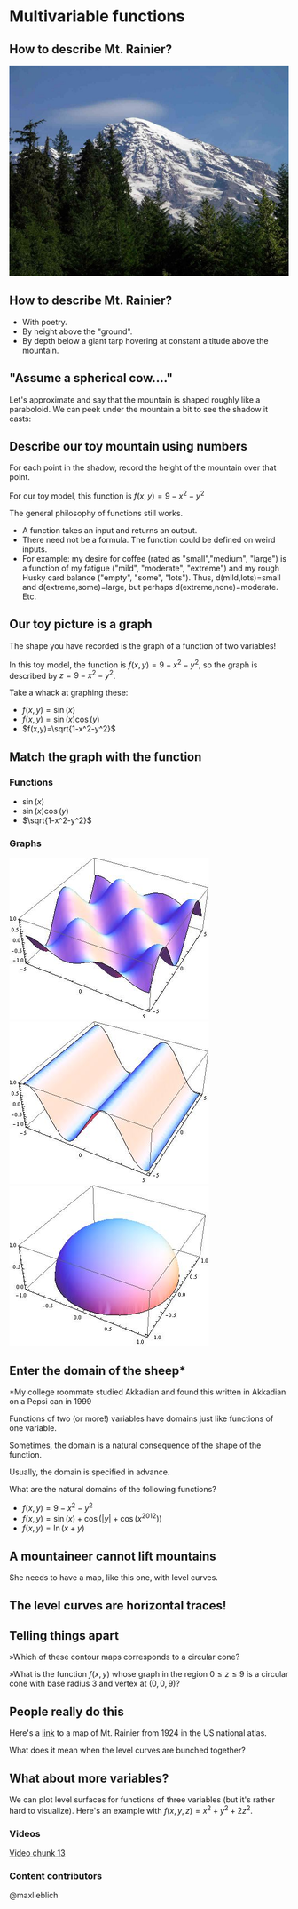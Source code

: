 Multivariable functions
=======================

How to describe Mt. Rainier?
----------------------------

![There's supposed to be a picture of a mountain here](media/Rainier.jpg)

How to describe Mt. Rainier?
----------------------------

-   With poetry.
-   By height above the "ground".
-   By depth below a giant tarp hovering at constant altitude above the
    mountain.

"Assume a spherical cow...."
----------------------------

Let's approximate and say that the mountain is shaped roughly like a
paraboloid. We can peek under the mountain a bit to see the shadow it
casts:

Describe our toy mountain using numbers
---------------------------------------

For each point in the shadow, record the height of the mountain over
that point.

For our toy model, this function is $f(x,y)=9-x^2-y^2$

The general philosophy of functions still works.

-   A function takes an input and returns an output.
-   There need not be a formula. The function could be defined on weird
    inputs.
-   For example: my desire for coffee (rated as "small","medium",
    "large") is a function of my fatigue ("mild", "moderate", "extreme")
    and my rough Husky card balance ("empty", "some", "lots"). Thus,
    d(mild,lots)=small and d(extreme,some)=large, but perhaps
    d(extreme,none)=moderate. Etc.

Our toy picture is a graph
--------------------------

The shape you have recorded is the graph of a function of two variables!

In this toy model, the function is $f(x,y)=9-x^2-y^2$, so the graph
is described by $z=9-x^2-y^2$.

Take a whack at graphing these:

-   $f(x,y)=\sin(x)$
-   $f(x,y)=\sin(x)\cos(y)$
-   $f(x,y)=\sqrt{1-x^2-y^2}$

Match the graph with the function
---------------------------------

### Functions 

- $\sin(x)$
- $\sin(x)\cos(y)$
- $\sqrt{1-x^2-y^2}$

### Graphs
![](media/jiggly.jpg)
![](media/siny.jpg)
![](media/sphery.jpg)


Enter the domain of the sheep\*
-------------------------------

\*My college roommate studied Akkadian and found this written in
Akkadian on a Pepsi can in 1999

Functions of two (or more!) variables have domains just like functions
of one variable.

Sometimes, the domain is a natural consequence of the shape of the
function.

Usually, the domain is specified in advance.

What are the natural domains of the following functions?

-   $f(x,y)=9-x^2-y^2$
-   $f(x,y)=\sin(x)+\cos(|y|+\cos(x^{2012}))$
-   $f(x,y)=\ln(x+y)$

A mountaineer cannot lift mountains
-----------------------------------

She needs to have a map, like this one, with level curves.

The level curves are horizontal traces!
---------------------------------------

Telling things apart
--------------------

»Which of these contour maps corresponds to a circular cone?

»What is the function $f(x,y)$ whose graph in the region $0\leq
z\leq 9$ is a circular cone with base radius $3$ and vertex at
$(0,0,9)$?

People really do this
---------------------

Here's a [link](http://www.nationalatlas.gov/100topos/Mt_Rainier.html)
to a map of Mt. Rainier from 1924 in the US national atlas.

What does it mean when the level curves are bunched together?

What about more variables?
--------------------------

We can plot level surfaces for functions of three variables (but it's
rather hard to visualize). Here's an example with
$f(x,y,z)=x^2+y^2+2z^2$.

### Videos
[Video chunk 13](http://www.math.washington.edu/~lieblich/Math126/video/13.mp4)

### Content contributors
@maxlieblich
